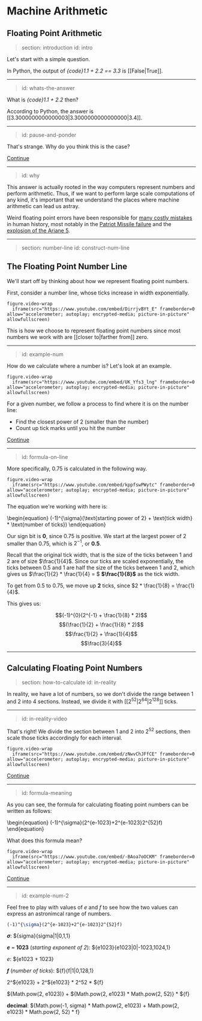 # Machine Arithmetic

## Floating Point Arithmetic

> section: introduction
> id: intro

Let's start with a simple question.

In Python, the output of _{code}1.1 + 2.2 == 3.3_ is [[False|True]].

---
> id: whats-the-answer

What is _{code}1.1 + 2.2_ then? 

According to Python, the answer is [[3.3000000000000003|3.3000000000000000|3.4]].

---
> id: pause-and-ponder

That's strange. Why do you think this is the case?

[Continue](btn:next)

---
> id: why

This answer is actually rooted in the way computers represent numbers and perform arithmetic. Thus, if we want to perform large scale computations of any kind, it's important that we understand the places where machine arithmetic can lead us astray.

Weird floating point errors have been responsible for [many costly mistakes](https://www.nsc.liu.se/wg25/book/ch1/) in human history, most notably in the [Patriot Missile failure](https://www.nsc.liu.se/wg25/book/ch1/) and the [explosion of the Ariane 5](http://www-users.math.umn.edu/~arnold/disasters/ariane.html).

---
> section: number-line
> id: construct-num-line

## The Floating Point Number Line

We'll start off by thinking about how we represent floating point numbers.

First, consider a number line, whose ticks increase in width exponentially.
    
    figure.video-wrap
      iframe(src="https://www.youtube.com/embed/DirrjvBYt_E" frameborder=0 allow="accelerometer; autoplay; encrypted-media; picture-in-picture" allowfullscreen)

This is how we choose to represent floating point numbers since most numbers we work with are [[closer to|farther from]] zero.

---
> id: example-num

How do we calculate where a number is? Let's look at an example.

    figure.video-wrap
      iframe(src="https://www.youtube.com/embed/UK_Yfs3_lng" frameborder=0 allow="accelerometer; autoplay; encrypted-media; picture-in-picture" allowfullscreen)

For a given number, we follow a process to find where it is on the number line:
* Find the closest power of 2 (smaller than the number)
* Count up tick marks until you hit the number

[Continue](btn:next)

---
> id: formula-on-line

More specifically, 0.75 is calculated in the following way.

    figure.video-wrap
      iframe(src="https://www.youtube.com/embed/kppfswPWytc" frameborder=0 allow="accelerometer; autoplay; encrypted-media; picture-in-picture" allowfullscreen)

The equation we're working with here is:

\begin{equation} 
(-1)^{\sigma}(\text{starting power of 2} + \text{tick width} * \text{number of ticks})
\end{equation} 

Our sign bit is __$0$__, since $0.75$ is positive. We start at the largest power of 2 smaller than $0.75$, which is $2^{-1}$, or __$0.5$__.

Recall that the original tick width, that is the size of the ticks between $1$ and $2$ are of size $\frac{1}{4}$. Since our ticks are scaled exponentially, the ticks between $0.5$ and $1$ are half the size of the ticks between $1$ and $2$, which gives us $\frac{1}{2} * \frac{1}{4} = $ __$\frac{1}{8}$__ as the tick width.

To get from $0.5$ to $0.75$, we move up __$2$__ ticks, since $2 * \frac{1}{8} = \frac{1}{4}$.

This gives us:

$$(-1)^{0}(2^{-1} + \frac{1}{8} * 2)$$
$$(\frac{1}{2} + \frac{1}{8} * 2)$$
$$\frac{1}{2} + \frac{1}{4}$$
$$\frac{3}{4}$$




---
## Calculating Floating Point Numbers
> section: how-to-calculate
> id: in-reality

In reality, we have a lot of numbers, so we don't divide the range between 1 and 2 into 4 sections. Instead, we divide it with [[$2^{52}$|$2^{64}$|$2^{128}$]] ticks.

---
> id: in-reality-video

That's right! We divide the section between 1 and 2 into $2^{52}$ sections, then scale those ticks accordingly for each interval.

    figure.video-wrap
      iframe(src="https://www.youtube.com/embed/zNwvChJFfCE" frameborder=0 allow="accelerometer; autoplay; encrypted-media; picture-in-picture" allowfullscreen)

[Continue](btn:next)

---
> id: formula-meaning

As you can see, the formula for calculating floating point numbers can be written as follows:

\begin{equation}
(-1)^{\sigma}(2^{e-1023}+2^{e-1023}2^{52}f)
\end{equation}

What does this formula mean?

    figure.video-wrap
      iframe(src="https://www.youtube.com/embed/-BAoa7oOCKM" frameborder=0 allow="accelerometer; autoplay; encrypted-media; picture-in-picture" allowfullscreen)

[Continue](btn:next)

---
> id: example-num-2

Feel free to play with values of $e$ and $f$ to see how the two values can express an astronimcal range of numbers.

``` latex
(-1)^{\sigma}(2^{e-1023}+2^{e-1023}2^{52}f)
```

__$\sigma$__: ${sigma}{sigma|1|0,1,1}

__$e - 1023$__ (_starting exponent of 2_): ${e1023}{e1023|0|-1023,1024,1}

$e$: ${e1023 + 1023}

__$f$__ (_number of ticks_): ${f}{f|1|0,128,1}

2^${e1023} + 2^${e1023} * 2^52 * ${f}

${Math.pow(2, e1023)} + ${Math.pow(2, e1023) * Math.pow(2, 52)} * ${f}

__decimal__: ${Math.pow(-1, sigma) * Math.pow(2, e1023) + Math.pow(2, e1023) * Math.pow(2, 52) * f}
    
